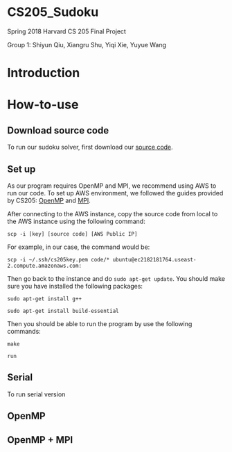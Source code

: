 # CS205_Sudoku
Spring 2018 Harvard CS 205 Final Project

Group 1: Shiyun Qiu, Xiangru Shu, Yiqi Xie, Yuyue Wang

# Introduction

# How-to-use

## Download source code

To run our sudoku solver, first download our [source code](https://github.com/shiyunqiu/CS205_Sudoku).

## Set up

As our program requires OpenMP and MPI, we recommend using AWS to run our code. To set up AWS environment, we followed the guides provided by CS205: [OpenMP](https://canvas.harvard.edu/courses/37285/files/5490479?module_item_id=363501) and [MPI](https://canvas.harvard.edu/courses/37285/files/5490480?module_item_id=363500).

After connecting to the AWS instance, copy the source code from local to the AWS instance using the following command:

`scp -i [key] [source code] [AWS Public IP]`

For example, in our case, the command would be: 

`scp -i ~/.ssh/cs205­key.pem code/* ubuntu@ec2­18­218­17­64.us­east­2.compute.amazonaws.com:`

Then go back to the instance and do `sudo apt-get update`. You should make sure you have installed the following packages:

`sudo apt-get install g++`

`sudo apt-get install build-essential`

Then you should be able to run the program by use the following commands:

`make`

`run`

## Serial
To run serial version



## OpenMP
## OpenMP + MPI

